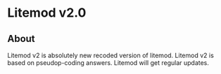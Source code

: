 # Litemod v2.0
## About
Litemod v2 is absolutely new recoded version of litemod. Litemod v2 is based on pseudop-coding answers. Litemod will get regular updates.

